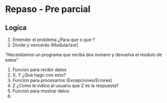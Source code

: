 # Repaso - Pre parcial
## Logica 
1. Entender el problema ¿Para que o que ? 
2. Divide y vencerás (Modularizar)

"Necesitamos un programa que reciba dos numero y devuelva el modulo de estos"
1. Funcion para recibir datos
2. X, Y ¿Que hago con esto?
3. Funcion para procesarlos (Excepciones/Errores)
4. Z ¿Como le indico al usuario que Z es la respuesta?
5. Funcion para mostrar datos
6. 
